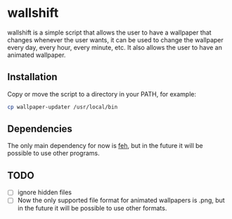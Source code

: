 # wallshift

wallshift is a simple script that allows the user to have a wallpaper
that changes whenever the user wants, it can be used to change the wallpaper
every day, every hour, every minute, etc. It also allows the user to have an animated wallpaper.

## Installation

Copy or move the script to a directory in your PATH, for example:

```bash
cp wallpaper-updater /usr/local/bin
```

## Dependencies

The only main dependency for now is [feh](https://feh.finalrewind.org/), but in the future it will be possible to use other programs.


## TODO

- [ ] ignore hidden files
- [ ] Now the only supported file format for animated wallpapers is .png, but in the future it will be possible to use other formats.
